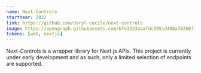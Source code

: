 ```yaml
---
name: Next-Controls
startYear: 2022
link: https://github.com/daryl-cecile/next-controls
image: https://opengraph.githubassets.com/bfe3223aaafdc5951d498a702b07126583d5fd63bf3520fcbd98deef6564852a/daryl-cecile/next-controls
tokens: [web, nextjs]
---
```


Next-Controls is a wrapper library for Next.js APIs. This project is currently under early development and as such, only a limited selection of endpoints are supported.